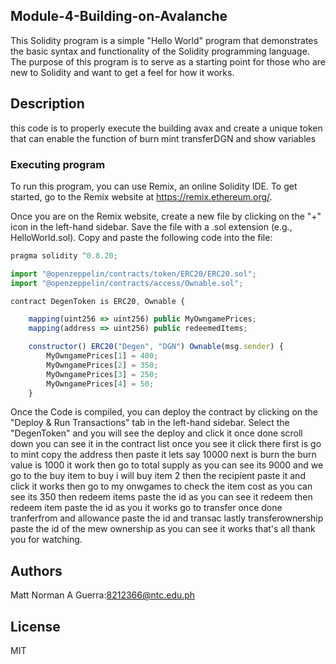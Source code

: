 ## Module-4-Building-on-Avalanche

This Solidity program is a simple "Hello World" program that demonstrates the basic syntax and functionality of the Solidity programming language. The purpose of this program is to serve as a starting point for those who are new to Solidity and want to get a feel for how it works.

## Description
this code is to properly execute the building avax and create a unique token that can enable the function of burn mint transferDGN and show variables

### Executing program

To run this program, you can use Remix, an online Solidity IDE. To get started, go to the Remix website at https://remix.ethereum.org/.

Once you are on the Remix website, create a new file by clicking on the "+" icon in the left-hand sidebar. Save the file with a .sol extension (e.g., HelloWorld.sol). Copy and paste the following code into the file:

```javascript
pragma solidity ^0.8.20;

import "@openzeppelin/contracts/token/ERC20/ERC20.sol";
import "@openzeppelin/contracts/access/Ownable.sol";

contract DegenToken is ERC20, Ownable {

    mapping(uint256 => uint256) public MyOwngamePrices;
    mapping(address => uint256) public redeemedItems;

    constructor() ERC20("Degen", "DGN") Ownable(msg.sender) {
        MyOwngamePrices[1] = 400;
        MyOwngamePrices[2] = 350;
        MyOwngamePrices[3] = 250;
        MyOwngamePrices[4] = 50;
    }

```
Once the Code is compiled, you can deploy the contract by clicking on the "Deploy & Run Transactions" tab in the left-hand sidebar. Select the "DegenToken" and you will see the deploy and click it once done scroll down you can see it in the contract list once you see it click there first is go to mint copy the address then paste it lets say 10000 next is burn the burn value is 1000 it work then go to total supply as you can see its 9000 and we go to the buy item to buy i will buy item 2 then the recipient paste it and click it works then go to my onwgames to check the item cost as you can see its 350 then redeem items paste the id as you can see it redeem then redeem item paste the id as you it works go to transfer once done tranferfrom and allowance paste the id and transac lastly transferownership paste the id of the mew ownership as you can see it works that's all thank you for watching.

## Authors

Matt Norman A Guerra:8212366@ntc.edu.ph

## License
MIT 

